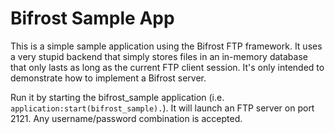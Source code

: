 # Bifrost Sample App

This is a simple sample application using the Bifrost FTP framework. It uses a very stupid backend that simply stores files in an in-memory database that only lasts as long as the current FTP client session. It's only intended to demonstrate how to implement a Bifrost server.

Run it by starting the bifrost_sample application (i.e. `application:start(bifrost_sample).`). It will launch an FTP server on port 2121. Any username/password combination is accepted.
